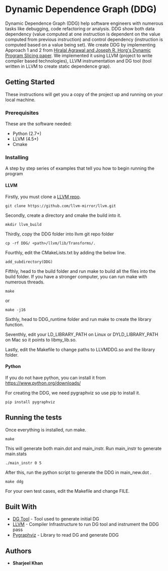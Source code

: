 # Dynamic Dependence Graph (DDG)

Dynamic Dependence Graph (DDG) help software engineers with numerous tasks like debugging, code refactoring or analysis. DDG show both data dependency (value computed at one instruction is dependent on the value computed from previous instruction) and control dependency (instruction is computed based on a value being set). We create DDG by implementing Approach 1 and 2 from [Hiralal Agrawal and Joseph R. Horg's Dynamic Program Slicing paper](https://www.cs.columbia.edu/~junfeng/08fa-e6998/sched/readings/slicing.pdf). We implemented it using LLVM (project to write compiler based technologies), LLVM instrumentation and DG tool (tool written in LLVM to create static dependence grap).

## Getting Started

These instructions will get you a copy of the project up and running on your local machine.

### Prerequisites

These are the software needed:
* Python (2.7+)
* LLVM (4.5+)
* Cmake

### Installing

A step by step series of examples that tell you how to begin running the program

#### LLVM 

Firstly, you must clone a [LLVM repo](https://github.com/llvm-mirror/llvm). 

```
git clone https://github.com/llvm-mirror/llvm.git
```

Secondly, create a directory and cmake the build into it.

```
mkdir llvm_build
```

Thirdly, copy the DDG folder into llvm git repo folder

```
cp -rf DDG/ <path>/llvm/lib/Transforms/.
```

Fourthly, edit the CMakeLists.txt by adding the below line.

```
add_subdirectory(DDG)
```

Fifthly, head to the build folder and run make to build all the files into the build folder. If you have a stronger computer, you can run make with numerous threads.

```
make 
```

or 

```
make -j16
```

Sixthly, head to DDG_runtime folder and run make to create the library function.

Seventhly, edit your LD_LIBRARY_PATH on Linux or DYLD_LIBRARY_PATH on Mac so it points to libmy_lib.so.

Lastly, edit the Makefile to change paths to LLVMDDG.so and the library folder.
 

#### Python

If you do not have python, you can install it from https://www.python.org/downloads/

For creating the DDG, we need pygraphviz so use pip to install it.

```
pip install pygraphviz
```

## Running the tests

Once everything is installed, run make.

```
make
```

This will generate both main.dot and main_instr. Run main_instr to generate main.stats

```
./main_instr 0 5
```

After this, run the python script to generate the DDG in main_new.dot .

```
make ddg
```

For your own test cases, edit the Makefile and change FILE.

## Built With

* [DG Tool](https://github.com/mchalupa/dg) - Tool used to generate initial DG
* [LLVM](https://www.llvm.org/) - Compiler Infrastructure to run DG tool and instrument the DDG pass
* [Pygraphviz](https://pygraphviz.github.io/) - Library to read DG and generate DDG

## Authors

* **Sharjeel Khan**
